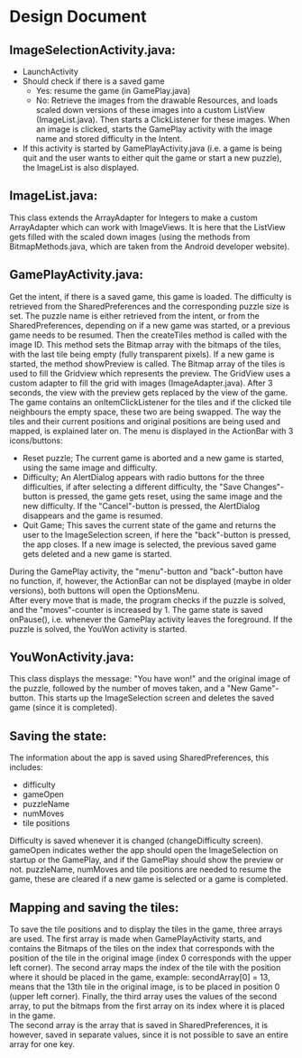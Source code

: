Design Document
===============
ImageSelectionActivity.java:
-----
  - LaunchActivity
  - Should check if there is a saved game
    + Yes: resume the game (in GamePlay.java)
    + No: Retrieve the images from the drawable Resources, and loads scaled down versions of these images into a custom ListView (ImageList.java). Then starts a ClickListener for these images. When an image is clicked, starts the GamePlay activity with the image name and stored difficulty in the Intent.
  - If this activity is started by GamePlayActivity.java (i.e. a game is being quit and the user wants to either quit the game or start a new puzzle), the ImageList is also displayed.

ImageList.java:
------
  This class extends the ArrayAdapter for Integers to make a custom ArrayAdapter which can work with ImageViews. It is here that the ListView gets filled with the scaled down images (using the methods from BitmapMethods.java, which are taken from the Android developer website).
  
GamePlayActivity.java:
------
  Get the intent, if there is a saved game, this game is loaded. The difficulty is retrieved from the SharedPreferences and the corresponding puzzle size is set. The puzzle name is either retrieved from the intent, or from the SharedPreferences, depending on if a new game was started, or a previous game needs to be resumed. Then the createTiles method is called with the image ID. This method sets the Bitmap array with the bitmaps of the tiles, with the last tile being empty (fully transparent pixels). If a new game is started, the method showPreview is called. The Bitmap array of the tiles is used to fill the Gridview which represents the preview. The GridView uses a custom adapter to fill the grid with images (ImageAdapter.java).
  After 3 seconds, the view with the preview gets replaced by the view of the game.
  The game contains an onItemClickListener for the tiles and if the clicked tile neighbours the empty space, these two are being swapped. The way the tiles and their current positions and original positions are being used and mapped, is explained later on.
  The menu is displayed in the ActionBar with 3 icons/buttons:
  - Reset puzzle; The current game is aborted and a new game is started, using the same image and difficulty.
  - Difficulty; An AlertDialog appears with radio buttons for the three difficulties, if after selecting a different difficulty, the "Save Changes"-button is pressed, the game gets reset, using the same image and the new difficulty. If the "Cancel"-button is pressed, the AlertDialog disappears and the game is resumed.
  - Quit Game; This saves the current state of the game and returns the user to the ImageSelection screen, if here the "back"-button is pressed, the app closes. If a new image is selected, the previous saved game gets deleted and a new game is started.  

During the GamePlay activity, the "menu"-button and "back"-button have no function, if, however, the ActionBar can not be displayed (maybe in older versions), both buttons will open the OptionsMenu.  
After every move that is made, the program checks if the puzzle is solved, and the "moves"-counter is increased by 1. The game state is saved onPause(), i.e. whenever the GamePlay activity leaves the foreground. If the puzzle is solved, the YouWon activity is started.

YouWonActivity.java:
-------
This class displays the message: "You have won!" and the original image of the puzzle, followed by the number of moves taken, and a "New Game"-button. This starts up the ImageSelection screen and deletes the saved game (since it is completed).


Saving the state:
--------
The information about the app is saved using SharedPreferences, this includes:
  - difficulty
  - gameOpen
  - puzzleName
  - numMoves
  - tile positions

Difficulty is saved whenever it is changed (changeDifficulty screen).
gameOpen indicates wether the app should open the ImageSelection on startup or the GamePlay, and if the GamePlay should show the preview or not.
puzzleName, numMoves and tile positions are needed to resume the game, these are cleared if a new game is selected or a game is completed.

Mapping and saving the tiles:
---------
To save the tile positions and to display the tiles in the game, three arrays are used. The first array is made when GamePlayActivity starts, and contains the Bitmaps of the tiles on the index that corresponds with the position of the tile in the original image (index 0 corresponds with the upper left corner). The second array maps the index of the tile with the position where it should be placed in the game, example: secondArray[0] = 13, means that the 13th tile in the original image, is to be placed in position 0 (upper left corner). Finally, the third array uses the values of the second array, to put the bitmaps from the first array on its index where it is placed in the game.  
The second array is the array that is saved in SharedPreferences, it is however, saved in separate values, since it is not possible to save an entire array for one key.
